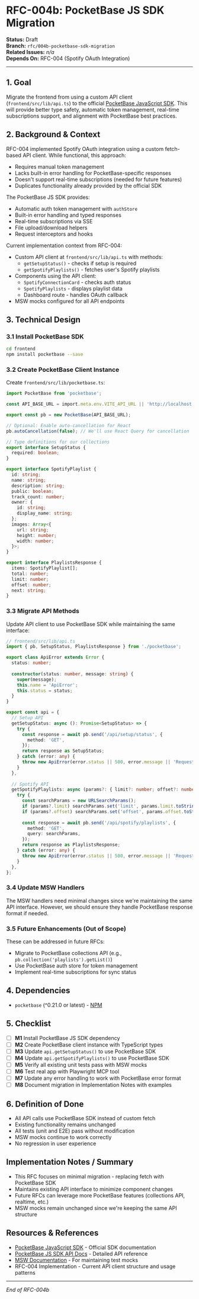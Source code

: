 # RFC-004b: PocketBase JS SDK Migration

**Status:** Draft  
**Branch:** `rfc/004b-pocketbase-sdk-migration`  
**Related Issues:** _n/a_  
**Depends On:** RFC-004 (Spotify OAuth Integration)

---

## 1. Goal

Migrate the frontend from using a custom API client (`frontend/src/lib/api.ts`) to the official [PocketBase JavaScript SDK](https://github.com/pocketbase/js-sdk). This will provide better type safety, automatic token management, real-time subscriptions support, and alignment with PocketBase best practices.

## 2. Background & Context

RFC-004 implemented Spotify OAuth integration using a custom fetch-based API client. While functional, this approach:
- Requires manual token management
- Lacks built-in error handling for PocketBase-specific responses
- Doesn't support real-time subscriptions (needed for future features)
- Duplicates functionality already provided by the official SDK

The PocketBase JS SDK provides:
- Automatic auth token management with `authStore`
- Built-in error handling and typed responses
- Real-time subscriptions via SSE
- File upload/download helpers
- Request interceptors and hooks

Current implementation context from RFC-004:
- Custom API client at `frontend/src/lib/api.ts` with methods:
  - `getSetupStatus()` - checks if setup is required
  - `getSpotifyPlaylists()` - fetches user's Spotify playlists
- Components using the API client:
  - `SpotifyConnectionCard` - checks auth status
  - `SpotifyPlaylists` - displays playlist data
  - Dashboard route - handles OAuth callback
- MSW mocks configured for all API endpoints

## 3. Technical Design

### 3.1 Install PocketBase SDK
```bash
cd frontend
npm install pocketbase --save
```

### 3.2 Create PocketBase Client Instance
Create `frontend/src/lib/pocketbase.ts`:
```typescript
import PocketBase from 'pocketbase';

const API_BASE_URL = import.meta.env.VITE_API_URL || 'http://localhost:8090';

export const pb = new PocketBase(API_BASE_URL);

// Optional: Enable auto-cancellation for React
pb.autoCancellation(false); // We'll use React Query for cancellation

// Type definitions for our collections
export interface SetupStatus {
  required: boolean;
}

export interface SpotifyPlaylist {
  id: string;
  name: string;
  description: string;
  public: boolean;
  track_count: number;
  owner: {
    id: string;
    display_name: string;
  };
  images: Array<{
    url: string;
    height: number;
    width: number;
  }>;
}

export interface PlaylistsResponse {
  items: SpotifyPlaylist[];
  total: number;
  limit: number;
  offset: number;
  next: string;
}
```

### 3.3 Migrate API Methods
Update API client to use PocketBase SDK while maintaining the same interface:

```typescript
// frontend/src/lib/api.ts
import { pb, SetupStatus, PlaylistsResponse } from './pocketbase';

export class ApiError extends Error {
  status: number;
  
  constructor(status: number, message: string) {
    super(message);
    this.name = 'ApiError';
    this.status = status;
  }
}

export const api = {
  // Setup API
  getSetupStatus: async (): Promise<SetupStatus> => {
    try {
      const response = await pb.send('/api/setup/status', {
        method: 'GET',
      });
      return response as SetupStatus;
    } catch (error: any) {
      throw new ApiError(error.status || 500, error.message || 'Request failed');
    }
  },
  
  // Spotify API
  getSpotifyPlaylists: async (params?: { limit?: number; offset?: number }): Promise<PlaylistsResponse> => {
    try {
      const searchParams = new URLSearchParams();
      if (params?.limit) searchParams.set('limit', params.limit.toString());
      if (params?.offset) searchParams.set('offset', params.offset.toString());
      
      const response = await pb.send('/api/spotify/playlists', {
        method: 'GET',
        query: searchParams,
      });
      return response as PlaylistsResponse;
    } catch (error: any) {
      throw new ApiError(error.status || 500, error.message || 'Request failed');
    }
  },
};
```

### 3.4 Update MSW Handlers
The MSW handlers need minimal changes since we're maintaining the same API interface. However, we should ensure they handle PocketBase response format if needed.

### 3.5 Future Enhancements (Out of Scope)
These can be addressed in future RFCs:
- Migrate to PocketBase collections API (e.g., `pb.collection('playlists').getList()`)
- Use PocketBase auth store for token management
- Implement real-time subscriptions for sync status

## 4. Dependencies

- `pocketbase` (^0.21.0 or latest) - [NPM](https://www.npmjs.com/package/pocketbase)

## 5. Checklist

- [ ] **M1** Install PocketBase JS SDK dependency
- [ ] **M2** Create PocketBase client instance with TypeScript types
- [ ] **M3** Update `api.getSetupStatus()` to use PocketBase SDK
- [ ] **M4** Update `api.getSpotifyPlaylists()` to use PocketBase SDK
- [ ] **M5** Verify all existing unit tests pass with MSW mocks
- [ ] **M6** Test real app with Playwright MCP tool
- [ ] **M7** Update any error handling to work with PocketBase error format
- [ ] **M8** Document migration in Implementation Notes with examples

## 6. Definition of Done

* All API calls use PocketBase SDK instead of custom fetch
* Existing functionality remains unchanged
* All tests (unit and E2E) pass without modification
* MSW mocks continue to work correctly
* No regression in user experience

## Implementation Notes / Summary

* This RFC focuses on minimal migration - replacing fetch with PocketBase SDK
* Maintains existing API interface to minimize component changes
* Future RFCs can leverage more PocketBase features (collections API, realtime, etc.)
* MSW mocks remain unchanged since we're keeping the same API structure

## Resources & References

* [PocketBase JavaScript SDK](https://github.com/pocketbase/js-sdk) - Official SDK documentation
* [PocketBase JS SDK API Docs](https://github.com/pocketbase/js-sdk#pocketbase-javascript-sdk) - Detailed API reference
* [MSW Documentation](https://mswjs.io/) - For maintaining test mocks
* RFC-004 Implementation - Current API client structure and usage patterns

---

*End of RFC-004b* 